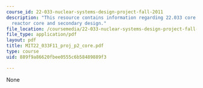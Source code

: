 ```yaml
---
course_id: 22-033-nuclear-systems-design-project-fall-2011
description: "This resource contains information regarding 22.033 core group\u2014\
  reactor core and secondary design."
file_location: /coursemedia/22-033-nuclear-systems-design-project-fall-2011/889f9a86620fbee0555c6b58489889f3_MIT22_033F11_proj_p2_core.pdf
file_type: application/pdf
layout: pdf
title: MIT22_033F11_proj_p2_core.pdf
type: course
uid: 889f9a86620fbee0555c6b58489889f3

---
```

None